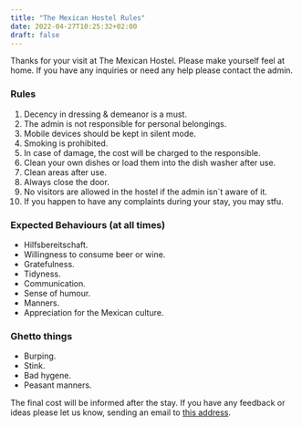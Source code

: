 ```yaml
---
title: "The Mexican Hostel Rules"
date: 2022-04-27T10:25:32+02:00
draft: false
---
```


Thanks for your visit at The Mexican Hostel.
Please make yourself feel at home.
If you have any inquiries or need any help please contact the admin.

### Rules

1. Decency in dressing & demeanor is a must.
2. The admin is not responsible for personal belongings.
3. Mobile devices should be kept in silent mode.
4. Smoking is prohibited.
5. In case of damage, the cost will be charged to the responsible.
6. Clean your own dishes or load them into the dish washer after use.
7. Clean areas after use.
8. Always close the door.
9. No visitors are allowed in the hostel if the admin isn`t aware of it.
10. If you happen to have any complaints during your stay, you may stfu.

### Expected Behaviours (at all times)

- Hilfsbereitschaft.
- Willingness to consume beer or wine.
- Gratefulness.
- Tidyness. 
- Communication.
- Sense of humour.
- Manners.
- Appreciation for the Mexican culture.

### Ghetto things

- Burping.
- Stink.
- Bad hygene.
- Peasant manners.

The final cost will be informed after the stay.
If you have any feedback or ideas please let us know, sending an email to [this address](mailto:torre.avilais@gmail.com).